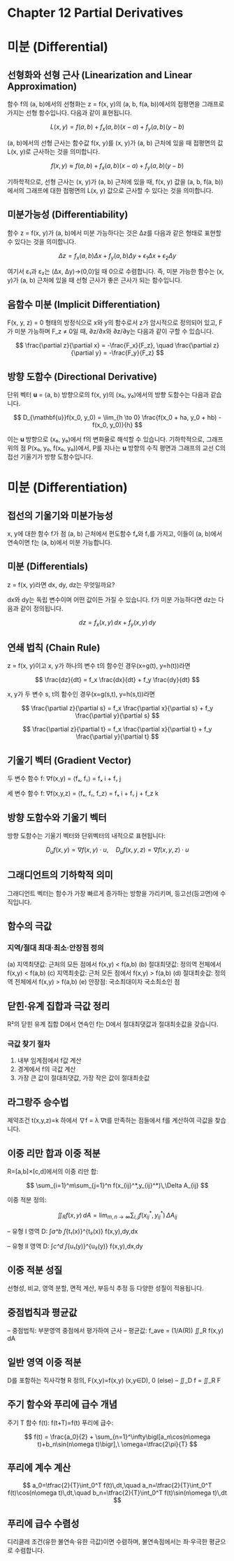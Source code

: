 # Chapter 12 Partial Derivatives

# 미분 (Differential)

## 선형화와 선형 근사 (Linearization and Linear Approximation)

함수 f의 (a, b)에서의 선형화는 z = f(x, y)의 (a, b, f(a, b))에서의 접평면을 그래프로 가지는 선형 함수입니다. 다음과 같이 표현됩니다.

$$ L(x, y) = f(a, b) + f_x(a, b)(x - a) + f_y(a, b)(y - b) $$

(a, b)에서의 선형 근사는 함수값 f(x, y)를 (x, y)가 (a, b) 근처에 있을 때 접평면의 값 L(x, y)로 근사하는 것을 의미합니다.

$$ f(x, y) \approx f(a, b) + f_x(a, b)(x - a) + f_y(a, b)(y - b) $$

기하학적으로, 선형 근사는 (x, y)가 (a, b) 근처에 있을 때, f(x, y) 값을 (a, b, f(a, b))에서의 그래프에 대한 접평면의 L(x, y) 값으로 근사할 수 있다는 것을 의미합니다.

## 미분가능성 (Differentiability)

함수 z = f(x, y)가 (a, b)에서 미분 가능하다는 것은 Δz를 다음과 같은 형태로 표현할 수 있다는 것을 의미합니다.

$$ \Delta z = f_x(a, b) \Delta x + f_y(a, b) \Delta y + \epsilon_1 \Delta x + \epsilon_2 \Delta y $$

여기서 ε₁과 ε₂는 (Δx, Δy)→(0,0)일 때 0으로 수렴합니다. 즉, 미분 가능한 함수는 (x, y)가 (a, b) 근처에 있을 때 선형 근사가 좋은 근사가 되는 함수입니다.

## 음함수 미분 (Implicit Differentiation)

F(x, y, z) = 0 형태의 방정식으로 x와 y의 함수로서 z가 암시적으로 정의되어 있고, F가 미분 가능하며 F_z ≠ 0일 때, ∂z/∂x와 ∂z/∂y는 다음과 같이 구할 수 있습니다.

$$ \frac{\partial z}{\partial x} = -\frac{F_x}{F_z}, \quad \frac{\partial z}{\partial y} = -\frac{F_y}{F_z} $$

## 방향 도함수 (Directional Derivative)

단위 벡터 **u** = ⟨a, b⟩ 방향으로의 f(x, y)의 (x₀, y₀)에서의 방향 도함수는 다음과 같습니다.

$$ D_{\mathbf{u}}f(x_0, y_0) = \lim_{h \to 0} \frac{f(x_0 + ha, y_0 + hb) - f(x_0, y_0)}{h} $$

이는 **u** 방향으로 (x₀, y₀)에서 f의 변화율로 해석할 수 있습니다. 기하학적으로, 그래프 위의 점 P(x₀, y₀, f(x₀, y₀))에서, P를 지나는 **u** 방향의 수직 평면과 그래프의 교선 C의 접선 기울기가 방향 도함수입니다.

# 미분 (Differentiation)

## 접선의 기울기와 미분가능성

x, y에 대한 함수 f가 점 (a, b) 근처에서 편도함수 fₓ와 fᵧ를 가지고, 이들이 (a, b)에서 연속이면 f는 (a, b)에서 미분 가능합니다.

## 미분 (Differentials)

z = f(x, y)라면 dx, dy, dz는 무엇일까요?

dx와 dy는 독립 변수이며 어떤 값이든 가질 수 있습니다. f가 미분 가능하다면 dz는 다음과 같이 정의됩니다.

$$ dz = f_x(x, y)\,dx + f_y(x, y)\,dy $$

## 연쇄 법칙 (Chain Rule)

z = f(x, y)이고 x, y가 하나의 변수 t의 함수인 경우(x=g(t), y=h(t))라면

$$ \frac{dz}{dt} = f_x \frac{dx}{dt} + f_y \frac{dy}{dt} $$

x, y가 두 변수 s, t의 함수인 경우(x=g(s,t), y=h(s,t))라면

$$ \frac{\partial z}{\partial s} = f_x \frac{\partial x}{\partial s} + f_y \frac{\partial y}{\partial s} $$

$$ \frac{\partial z}{\partial t} = f_x \frac{\partial x}{\partial t} + f_y \frac{\partial y}{\partial t} $$

## 기울기 벡터 (Gradient Vector)

두 변수 함수 f: ∇f(x,y) = ⟨fₓ, fᵧ⟩ = fₓ i + fᵧ j

세 변수 함수 f: ∇f(x,y,z) = ⟨fₓ, fᵧ, f_z⟩ = fₓ i + fᵧ j + f_z k

## 방향 도함수와 기울기 벡터

방향 도함수는 기울기 벡터와 단위벡터의 내적으로 표현됩니다:

$$ D_u f(x,y) = \nabla f(x,y)\cdot u, \quad D_u f(x,y,z) = \nabla f(x,y,z)\cdot u $$

## 그래디언트의 기하학적 의미

그래디언트 벡터는 함수가 가장 빠르게 증가하는 방향을 가리키며, 등고선(등고면)에 수직입니다.

## 함수의 극값
### 지역/절대 최대·최소·안장점 정의
(a) 지역최댓값: 근처의 모든 점에서 f(x,y) < f(a,b)
(b) 절대최댓값: 정의역 전체에서 f(x,y) < f(a,b)
(c) 지역최솟값: 근처 모든 점에서 f(x,y) > f(a,b)
(d) 절대최솟값: 정의역 전체에서 f(x,y) > f(a,b)
(e) 안장점: 국소최대이자 국소최소인 점

## 닫힌·유계 집합과 극값 정리

R²의 닫힌 유계 집합 D에서 연속인 f는 D에서 절대최댓값과 절대최솟값을 갖습니다.

### 극값 찾기 절차
1. 내부 임계점에서 f값 계산
2. 경계에서 f의 극값 계산
3. 가장 큰 값이 절대최댓값, 가장 작은 값이 절대최솟값

## 라그랑주 승수법

제약조건 t(x,y,z)=k 하에서 ∇f = λ ∇t를 만족하는 점들에서 f를 계산하여 극값을 찾습니다.

## 이중 리만 합과 이중 적분

R=[a,b]×[c,d]에서의 이중 리만 합:

$$ \sum_{i=1}^m\sum_{j=1}^n f(x_{ij}^*,y_{ij}^*)\,\Delta A_{ij} $$

이중 적분 정의:

$$ \iint_R f(x,y)\,dA = \lim_{m,n\to\infty} \sum_{i,j} f(x_{ij}^*,y_{ij}^*)\,\Delta A_{ij} $$

– 유형 I 영역 D: ∫_a^b ∫_{t₁(x)}^{t₂(x)} f(x,y)\,dy\,dx

– 유형 II 영역 D: ∫_c^d ∫_{u₁(y)}^{u₂(y)} f(x,y)\,dx\,dy

## 이중 적분 성질

선형성, 비교, 영역 분할, 면적 계산, 부등식 추정 등 다양한 성질이 적용됩니다.

## 중점법칙과 평균값

– 중점법칙: 부분영역 중점에서 평가하여 근사
– 평균값: f_ave = (1/A(R)) ∬_R f(x,y) dA

## 일반 영역 이중 적분

D를 포함하는 직사각형 R 정의, F(x,y)=f(x,y) (x,y∈D), 0 (else)
– ∬_D f = ∬_R F

## 주기 함수와 푸리에 급수 개념

주기 T 함수 f(t): f(t+T)=f(t)
푸리에 급수:

$$ f(t) = \frac{a_0}{2} + \sum_{n=1}^\infty\bigl[a_n\cos(n\omega t)+b_n\sin(n\omega t)\bigr],\ \omega=\tfrac{2\pi}{T} $$

## 푸리에 계수 계산

$$ a_0=\tfrac{2}{T}\int_0^T f(t)\,dt,\quad a_n=\tfrac{2}{T}\int_0^T f(t)\cos(n\omega t)\,dt,\quad b_n=\tfrac{2}{T}\int_0^T f(t)\sin(n\omega t)\,dt $$

## 푸리에 급수 수렴성

디리클레 조건(유한 불연속·유한 극값)이면 수렴하며, 불연속점에서는 좌·우극한 평균으로 수렴합니다.
